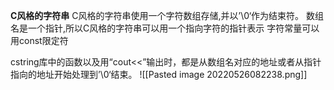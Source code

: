 **C风格的字符串**
C风格的字符串使用一个字符数组存储,并以’\0‘作为结束符。
数组名是一个指针,所以C风格的字符串可以用一个指向字符的指针表示
字符常量可以用const限定符

cstring库中的函数以及用“cout<<”输出时，都是从数组名对应的地址或者从指针指向的地址开始处理到’\0‘结束。
![[Pasted image 20220526082238.png]]
